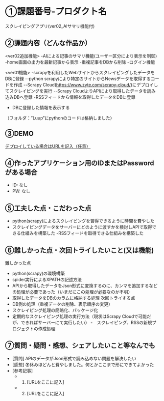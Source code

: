 # ①課題番号-プロダクト名

スクレイピングアプリ(ver02_AIサマリ機能付)

## ②課題内容（どんな作品か）
<ver02追加機能>
-AIによる記事のサマリ機能(ユーザー区分により表示を制御)
-home画面の出力を最新記事から表示
-重複記事をDBから削除
-ログイン機能

<ver01機能>
-scrapyを利用したWebサイトからスクレイピングしたデータをDBに登録
--python scrapyにより特定のサイトからNewsデータを取得するコードを作成
--Scrapy Cloud(https://www.zyte.com/scrapy-cloud/)にデプロイしてスクレイピングを実行
--Scrapy CloudよりAPIにより取得したデータを読み込みDBへ登録
-RSSフィードから情報を取得したデータをDBに登録
- DBに登録した情報を表示する

（フォルダ：”Luup”にpythonのコードは格納しました）
## ③DEMO

[デプロイしている場合はURLを記入（任意）](http://chandori-pork.sakura.ne.jp/kadai03/index.php)

## ④作ったアプリケーション用のIDまたはPasswordがある場合

- ID: なし
- PW: なし

## ⑤工夫した点・こだわった点

- python(scrapy)によるスクレイピングを習得できるように時間を費やした
- スクレイピングデータをサーバーにどのように渡すかを検討しAPIで取得できる仕組みを構築した
-RSSフィードを取得できる仕組みを構築した

## ⑥難しかった点・次回トライしたいこと(又は機能)
難しかった点
- python(scrapy)の環境構築
- spider実行によるXPATHの記述方法
- APIから取得したデータをJson形式に変換するのに、カンマを追加するなどの処理が必要であった（いまだにこの処理が必要なのか不明）
- 取得したデータをDBのカラムに格納する処理
次回トライする点
- DB側の処理（重複データの削除、表示順序の変更）
- スクレイピング処理の簡略化、パッケージ化
- 定期的なスクレイピング処理の実行方法（現状はScrapy Cloudで可能だが、できればサーバーにて実行したい）
-　スクレイピング、RSSの新規プロジェクトの作成処理

## ⑦質問・疑問・感想、シェアしたいこと等なんでも

- [質問]
APIのデータがJson形式で読み込めない問題を解決したい
- [感想]
冬休みほどんと費やしました。何とかここまで形にできてよかった
- [参考記事]
  - 1. [URLをここに記入]

  - 2. [URLをここに記入]
